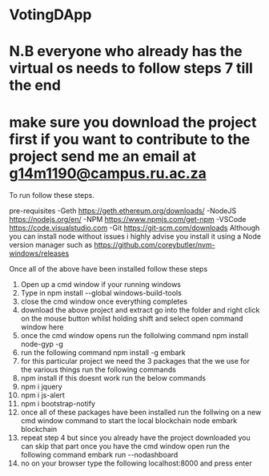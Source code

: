 # VotingDApp
# N.B everyone who already has the virtual os needs to follow steps 7 till the end
# make sure you download the project first if you want to contribute to the project send me an email at g14m1190@campus.ru.ac.za


To run follow these steps.

pre-requisites
-Geth https://geth.ethereum.org/downloads/
-NodeJS https://nodejs.org/en/
-NPM  https://www.npmjs.com/get-npm
-VSCode https://code.visualstudio.com
-Git https://git-scm.com/downloads 
Although you can install node without issues i highly advise you install it using a Node version manager such as https://github.com/coreybutler/nvm-windows/releases

Once all of the above have been installed follow these steps

1. Open up a cmd window if your running windows 
2. Type in npm install --global windows-build-tools
3. close the cmd window once everything completes
4. download the above project and extract go into the folder and right click on the mouse button whilst holding shift and select open command window here
5. once the cmd window opens run the follolwing command npm install node-gyp -g
6. run the following command  npm install -g embark
7. for this particular project we need the 3 packages that the we use for the various things 
 run the following commands 
8. npm install if this doesnt work run the below commands 
8. npm i jquery
9. npm i js-alert
10. npm i bootstrap-notify
11. once all of these packages have been installed run the follwing  on a new cmd window command to start the local blockchain node
  embark blockchain
12. repeat step 4 but since you already have the project downloaded you can skip that part
 once you have the cmd window open run the following command
 embark run --nodashboard
13. no on your browser type the following
 localhost:8000 
 and press enter 
 
 

